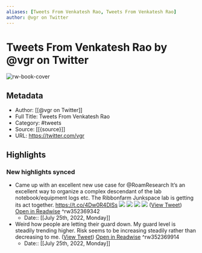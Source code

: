 ```yaml
---
aliases: [Tweets From Venkatesh Rao, Tweets From Venkatesh Rao]
author: @vgr on Twitter
---
```

# Tweets From Venkatesh Rao by @vgr on Twitter

![rw-book-cover](https://pbs.twimg.com/profile_images/1370911119213162497/6L-PJwti.jpg)

## Metadata
- Author: [[@vgr on Twitter]]
- Full Title: Tweets From Venkatesh Rao
- Category: #tweets
- Source: [[{source}]]
- URL: https://twitter.com/vgr

## Highlights
### New highlights synced
- Came up with an excellent new use case for @RoamResearch 
  It’s an excellent way to organize a complex descendant of the lab notebook/equipment logs etc. The Ribbonfarm Junkspace lab is getting its act together. https://t.co/4Dw0R4DlSs
  ![](https://pbs.twimg.com/media/EgJkys5UEAAROCe.jpg)
  ![](https://pbs.twimg.com/media/EgJkys4U8AAGiJQ.jpg)
  ![](https://pbs.twimg.com/media/EgJkys5U0AAJuCd.jpg)
  ![](https://pbs.twimg.com/media/EgJkyyVUwAIqnI7.jpg) ([View Tweet](https://twitter.com/vgr/status/1297710470686576641)) [Open in Readwise](https://readwise.io/open/352369342) ^rw352369342
    - Date:: [[July 25th, 2022, Monday]]
- Weird how people are letting their guard down. My guard level is steadily trending higher. Risk seems to be increasing steadily rather than decreasing to me. ([View Tweet](https://twitter.com/vgr/status/1259263359578300418)) [Open in Readwise](https://readwise.io/open/352369914) ^rw352369914
    - Date:: [[July 25th, 2022, Monday]]
